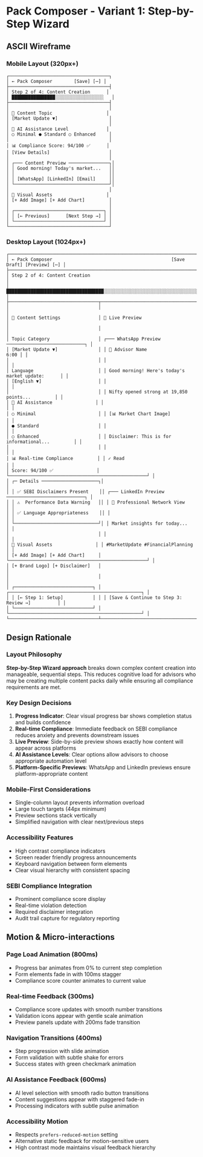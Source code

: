 # Pack Composer - Variant 1: Step-by-Step Wizard

## ASCII Wireframe

### Mobile Layout (320px+)
```
┌─────────────────────────────────────┐
│ ← Pack Composer        [Save] [⋯] │
├─────────────────────────────────────┤
│ Step 2 of 4: Content Creation      │
│ ████████████████░░░░░░░░░░░░░░░░░░   │
├─────────────────────────────────────┤
│                                     │
│ 📝 Content Topic                    │
│ [Market Update ▼]                   │
│                                     │
│ 🤖 AI Assistance Level              │
│ ○ Minimal ● Standard ○ Enhanced     │
│                                     │
│ 📊 Compliance Score: 94/100 ✅      │
│ [View Details]                      │
│                                     │
│ ┌─── Content Preview ───────────────┐│
│ │ Good morning! Today's market...   ││
│ │                                   ││
│ │ [WhatsApp] [LinkedIn] [Email]     ││
│ └───────────────────────────────────┘│
│                                     │
│ 🎨 Visual Assets                    │
│ [+ Add Image] [+ Add Chart]         │
│                                     │
│ ┌─────────────────────────────────┐ │
│ │ [← Previous]      [Next Step →] │ │
│ └─────────────────────────────────┘ │
└─────────────────────────────────────┘
```

### Desktop Layout (1024px+)
```
┌───────────────────────────────────────────────────────────────────────────────────────┐
│ ← Pack Composer                                            [Save Draft] [Preview] [⋯] │
├───────────────────────────────────────────────────────────────────────────────────────┤
│ Step 2 of 4: Content Creation                                                          │
│ ████████████████████████████████████░░░░░░░░░░░░░░░░░░░░░░░░░░░░░░░░░░░░░░░░░░░░░░░░   │
├─────────────────────────────────┬───────────────────────────────────────────────────────┤
│                                 │                                                       │
│ 📝 Content Settings              │ 📱 Live Preview                                      │
│                                 │                                                       │
│ Topic Category                  │ ┌─── WhatsApp Preview ─────────────────────────────┐ │
│ [Market Update ▼]               │ │ 📱 Advisor Name                              6:00 │ │
│                                 │ │                                                   │ │
│ Language                        │ │ Good morning! Here's today's market update:      │ │
│ [English ▼]                     │ │                                                   │ │
│                                 │ │ Nifty opened strong at 19,850 points...         │ │
│ 🤖 AI Assistance                │ │                                                   │ │
│ ○ Minimal                       │ │ [📊 Market Chart Image]                          │ │
│ ● Standard                      │ │                                                   │ │
│ ○ Enhanced                      │ │ Disclaimer: This is for informational...         │ │
│                                 │ │                                                   │ │
│ 📊 Real-time Compliance         │ │ ✓ Read                                            │ │
│ Score: 94/100 ✅                │ └───────────────────────────────────────────────────┘ │
│ ┌─ Details ─────────────────────┐│                                                       │
│ │ ✅ SEBI Disclaimers Present    ││ ┌─── LinkedIn Preview ─────────────────────────────┐ │
│ │ ⚠️  Performance Data Warning   ││ │ 💼 Professional Network View                     │ │
│ │ ✅ Language Appropriateness    ││ │                                                   │ │
│ └───────────────────────────────┘│ │ Market insights for today...                     │ │
│                                 │ │                                                   │ │
│ 🎨 Visual Assets                │ │ #MarketUpdate #FinancialPlanning                 │ │
│ [+ Add Image] [+ Add Chart]     │ └───────────────────────────────────────────────────┘ │
│ [+ Brand Logo] [+ Disclaimer]   │                                                       │
│                                 │                                                       │
│ ┌─────────────────────────────┐ │ ┌─────────────────────────────────────────────────┐ │
│ │ [← Step 1: Setup]           │ │ │ [Save & Continue to Step 3: Review →]          │ │
│ └─────────────────────────────┘ │ └─────────────────────────────────────────────────┘ │
└─────────────────────────────────┴───────────────────────────────────────────────────────┘
```

## Design Rationale

### Layout Philosophy
**Step-by-Step Wizard approach** breaks down complex content creation into manageable, sequential steps. This reduces cognitive load for advisors who may be creating multiple content packs daily while ensuring all compliance requirements are met.

### Key Design Decisions

1. **Progress Indicator**: Clear visual progress bar shows completion status and builds confidence
2. **Real-time Compliance**: Immediate feedback on SEBI compliance reduces anxiety and prevents downstream issues
3. **Live Preview**: Side-by-side preview shows exactly how content will appear across platforms
4. **AI Assistance Levels**: Clear options allow advisors to choose appropriate automation level
5. **Platform-Specific Previews**: WhatsApp and LinkedIn previews ensure platform-appropriate content

### Mobile-First Considerations
- Single-column layout prevents information overload
- Large touch targets (44px minimum)
- Preview sections stack vertically
- Simplified navigation with clear next/previous steps

### Accessibility Features
- High contrast compliance indicators
- Screen reader friendly progress announcements
- Keyboard navigation between form elements
- Clear visual hierarchy with consistent spacing

### SEBI Compliance Integration
- Prominent compliance score display
- Real-time violation detection
- Required disclaimer integration
- Audit trail capture for regulatory reporting

## Motion & Micro-interactions

### Page Load Animation (800ms)
- Progress bar animates from 0% to current step completion
- Form elements fade in with 100ms stagger
- Compliance score counter animates to current value

### Real-time Feedback (300ms)
- Compliance score updates with smooth number transitions
- Validation icons appear with gentle scale animation
- Preview panels update with 200ms fade transition

### Navigation Transitions (400ms)
- Step progression with slide animation
- Form validation with subtle shake for errors
- Success states with green checkmark animation

### AI Assistance Feedback (600ms)
- AI level selection with smooth radio button transitions
- Content suggestions appear with staggered fade-in
- Processing indicators with subtle pulse animation

### Accessibility Motion
- Respects `prefers-reduced-motion` setting
- Alternative static feedback for motion-sensitive users
- High contrast mode maintains visual feedback hierarchy